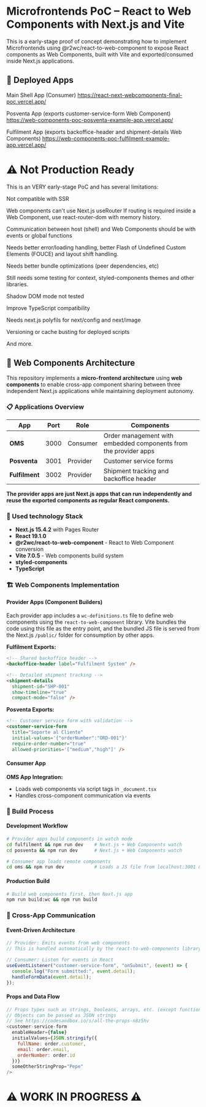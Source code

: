 # Microfrontends PoC – React to Web Components with Next.js and Vite

This is a early-stage proof of concept demonstrating how to implement Microfrontends using @r2wc/react-to-web-component to expose React components as Web Components, built with Vite and exported/consumed inside Next.js applications.

## 🔗 Deployed Apps

Main Shell App (Consumer)
https://react-next-webcomponents-final-poc.vercel.app/

Posventa App (exports customer-service-form Web Component)
https://web-components-poc-posventa-example-app.vercel.app/

Fulfilment App (exports backoffice-header and shipment-details Web Components)
https://web-components-poc-fulfilment-example-app.vercel.app/

# ⚠️ Not Production Ready

This is an VERY early-stage PoC and has several limitations:

Not compatible with SSR

Web components can't use Next.js useRouter
If routing is required inside a Web Component, use react-router-dom with memory history.

Communication between host (shell) and Web Components should be with events or global functions

Needs better error/loading handling, better Flash of Undefined Custom Elements (FOUCE) and layout shift handling.

Needs better bundle optimizations (peer dependencies, etc)

Still needs some testing for context, styled-components themes and other libraries.

Shadow DOM mode not tested

Improve TypeScript compatibility

Needs next.js polyfils for next/config and next/image

Versioning or cache busting for deployed scripts

And more.

## 🧩 Web Components Architecture

This repository implements a **micro-frontend architecture** using **web components** to enable cross-app component sharing between three independent Next.js applications while maintaining deployment autonomy.

### 📋 Applications Overview

| App | Port | Role | Components |
|-----|------|------|------------|
| **OMS** | 3000 | Consumer | Order management with embedded components from the provider apps |
| **Posventa** | 3001 | Provider | Customer service forms |
| **Fulfilment** | 3002 | Provider | Shipment tracking and backoffice header |

**The provider apps are just Next.js apps that can run independently and reuse the exported components as regular React components.**

### 🔧 Used technology Stack

- **Next.js 15.4.2** with Pages Router
- **React 19.1.0**
- **@r2wc/react-to-web-component** - React to Web Component conversion
- **Vite 7.0.5** - Web components build system
- **styled-components**
- **TypeScript**

### 🏗️ Web Components Implementation

#### Provider Apps (Component Builders)

Each provider app includes a `wc-definitions.ts` file to define web components using the `react-to-web-component` library. Vite bundles the code using this file as the entry point, and the bundled JS file is served from the Next.js `/public/` folder for consumption by other apps.

**Fulfilment Exports:**
```html
<!-- Shared backoffice header -->
<backoffice-header label="Fulfilment System" />

<!-- Detailed shipment tracking -->
<shipment-details 
  shipment-id="SHP-001" 
  show-timeline="true" 
  compact-mode="false" />
```

**Posventa Exports:**
```html
<!-- Customer service form with validation -->
<customer-service-form 
  title="Soporte al Cliente"
  initial-values='{"orderNumber":"ORD-001"}'
  require-order-number="true"
  allowed-priorities='["medium","high"]' />
```

#### Consumer App

**OMS App Integration:**
- Loads web components via script tags in `_document.tsx`
- Handles cross-component communication via events

### 🔄 Build Process

#### Development Workflow
```bash
# Provider apps build components in watch mode
cd fulfilment && npm run dev    # Next.js + Web Components watch
cd posventa && npm run dev      # Next.js + Web Components watch

# Consumer app loads remote components
cd oms && npm run dev           # Loads a JS file from localhost:3001 & :3002 to consume the web components exported by each app
```

#### Production Build
```bash
# Build web components first, then Next.js app
npm run build:wc && npm run build
```

### 📡 Cross-App Communication

#### Event-Driven Architecture
```javascript
// Provider: Emits events from web components
// This is handled automatically by the react-to-web-components library

// Consumer: Listen for events in React
useEventListener("customer-service-form", "onSubmit", (event) => {
  console.log("Form submitted:", event.detail);
  handleFormData(event.detail);
});
```

#### Props and Data Flow
```javascript
// Props types such as strings, booleans, arrays, etc. (except functions) can be passed normally
// Objects can be passed as JSON strings
// See https://codesandbox.io/s/all-the-props-n8z5hv
<customer-service-form 
  enableHeader={false}
  initialValues={JSON.stringify({
    fullName: order.customer,
    email: order.email,
    orderNumber: order.id
  })}
  someOtherStringProp="Pepe"
/>
```

# ⚠️ WORK IN PROGRESS ⚠️
